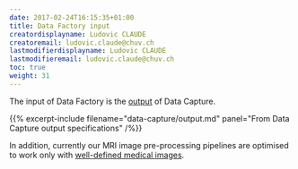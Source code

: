 ```yaml
---
date: 2017-02-24T16:15:35+01:00
title: Data Factory input
creatordisplayname: Ludovic CLAUDE
creatoremail: ludovic.claude@chuv.ch
lastmodifierdisplayname: Ludovic CLAUDE
lastmodifieremail: ludovic.claude@chuv.ch
toc: true
weight: 31
---
```


The input of Data Factory is the [output](../../data-capture/output) of Data Capture.

{{% excerpt-include filename="data-capture/output.md" panel="From Data Capture output specifications" /%}}

In addition, currently our MRI image pre-processing pipelines are optimised to work only with [well-defined medical images](../images).
